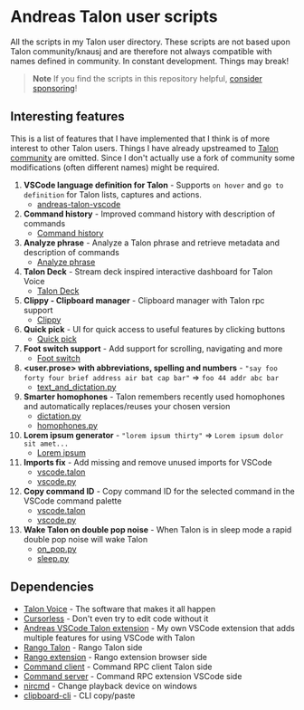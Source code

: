 # Andreas Talon user scripts

All the scripts in my Talon user directory. These scripts are not based upon Talon community/knausj and are therefore not always compatible with names defined in community. In constant development. Things may break!

> **Note**
> If you find the scripts in this repository helpful, [consider sponsoring](https://github.com/sponsors/AndreasArvidsson)!

## Interesting features

This is a list of features that I have implemented that I think is of more interest to other Talon users. Things I have already upstreamed to [Talon community](https://github.com/talonhub/community) are omitted. Since I don't actually use a fork of community some modifications (often different names) might be required.

1. **VSCode language definition for Talon** - Supports `on hover` and `go to definition` for Talon lists, captures and actions.
   - [andreas-talon-vscode](https://github.com/AndreasArvidsson/andreas-talon-vscode)
2. **Command history** - Improved command history with description of commands
   - [Command history](./core/on_phrase/command_history)
3. **Analyze phrase** - Analyze a Talon phrase and retrieve metadata and description of commands
   - [Analyze phrase](./core/on_phrase/analyze_phrase)
4. **Talon Deck** - Stream deck inspired interactive dashboard for Talon Voice
   - [Talon Deck](https://github.com/AndreasArvidsson/talon-deck)
5. **Clippy - Clipboard manager** - Clipboard manager with Talon rpc support
   - [Clippy](./apps/clippy)
6. **Quick pick** - UI for quick access to useful features by clicking buttons
   - [Quick pick](./plugins/quick_pick)
7. **Foot switch support** - Add support for scrolling, navigating and more
   - [Foot switch](./core/foot_switch)
8. **<user.prose> with abbreviations, spelling and numbers** - `"say foo forty four brief address air bat cap bar"` => `foo 44 addr abc bar`
   - [text_and_dictation.py](https://github.com/AndreasArvidsson/andreas-talon/blob/f46880c3932e43c101fe5b004f1e6edd14262c1b/core/text/text_and_dictation.py#L34-L45)
9. **Smarter homophones** - Talon remembers recently used homophones and automatically replaces/reuses your chosen version
   - [dictation.py](https://github.com/AndreasArvidsson/andreas-talon/blob/b21c9eb553950ff9b3c137a98e8c705a3e8cb393/core/text/text_and_dictation.py#L127)
   - [homophones.py](https://github.com/AndreasArvidsson/andreas-talon/blob/b21c9eb553950ff9b3c137a98e8c705a3e8cb393/core/homophones/homophones.py#L99-L108)
10. **Lorem ipsum generator** - `"lorem ipsum thirty"` => `Lorem ipsum dolor sit amet...`
    - [Lorem ipsum](./plugins/lorem_ipsum)
11. **Imports fix** - Add missing and remove unused imports for VSCode
    - [vscode.talon](https://github.com/AndreasArvidsson/andreas-talon/blob/cc2f5ecd5f696addd1d8df60207337e295fa800e/apps/vscode/vscode.talon#L32-L35)
    - [vscode.py](https://github.com/AndreasArvidsson/andreas-talon/blob/ef049e9cf50b2694ee1b2f039fc102bd488ca1ae/apps/vscode/vscode.py#L391-L396)
12. **Copy command ID** - Copy command ID for the selected command in the VSCode command palette
    - [vscode.talon](https://github.com/AndreasArvidsson/andreas-talon/blob/ef049e9cf50b2694ee1b2f039fc102bd488ca1ae/apps/vscode/vscode.talon#L252)
    - [vscode.py](https://github.com/AndreasArvidsson/andreas-talon/blob/ef049e9cf50b2694ee1b2f039fc102bd488ca1ae/apps/vscode/vscode.py#L382-L389)
13. **Wake Talon on double pop noise** - When Talon is in sleep mode a rapid double pop noise will wake Talon
    - [on_pop.py](https://github.com/AndreasArvidsson/andreas-talon/blob/ef049e9cf50b2694ee1b2f039fc102bd488ca1ae/misc/on_pop.py)
    - [sleep.py](https://github.com/AndreasArvidsson/andreas-talon/blob/ef049e9cf50b2694ee1b2f039fc102bd488ca1ae/misc/sleep/sleep.py#L23-L29)

## Dependencies

- [Talon Voice](https://talonvoice.com) - The software that makes it all happen
- [Cursorless](https://github.com/cursorless-dev/cursorless) - Don't even try to edit code without it
- [Andreas VSCode Talon extension](https://github.com/AndreasArvidsson/vscode-talon-extension) - My own VSCode extension that adds multiple features for using VSCode with Talon
- [Rango Talon](https://github.com/AndreasArvidsson/rango-talon) - Rango Talon side
- [Rango extension](https://addons.mozilla.org/en-US/firefox/addon/rango) - Rango extension browser side
- [Command client](https://github.com/AndreasArvidsson/talon-vscode-command-client) - Command RPC client Talon side
- [Command server](https://marketplace.visualstudio.com/items?itemName=pokey.command-server) - Command RPC extension VSCode side
- [nircmd](https://www.nirsoft.net/utils/nircmd.html) - Change playback device on windows
- [clipboard-cli](https://www.npmjs.com/package/clipboard-cli) - CLI copy/paste
